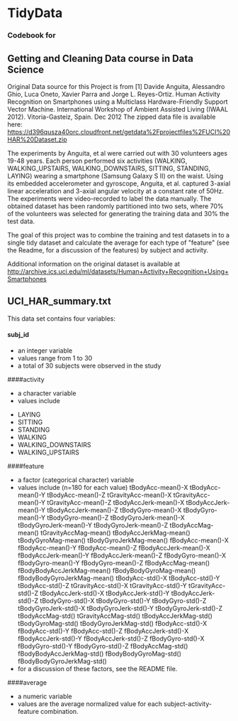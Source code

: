 # TidyData
### Codebook for 
## Getting and Cleaning Data course in Data Science
  
Original Data source for this Project is from 
[1] Davide Anguita, Alessandro Ghio, Luca Oneto, Xavier Parra and Jorge L. Reyes-Ortiz. Human Activity Recognition on Smartphones using a Multiclass Hardware-Friendly Support Vector Machine. International Workshop of Ambient Assisted Living (IWAAL 2012). Vitoria-Gasteiz, Spain. Dec 2012
The zipped data file is available here:
https://d396qusza40orc.cloudfront.net/getdata%2Fprojectfiles%2FUCI%20HAR%20Dataset.zip

The experiments by Anguita, et al were carried out with 30 volunteers ages 19-48 years. Each person performed six activities (WALKING, WALKING_UPSTAIRS, WALKING_DOWNSTAIRS, SITTING, STANDING, LAYING) wearing a smartphone (Samsung Galaxy S II) on the waist. Using its embedded accelerometer and gyroscope, Anguita, et al. captured 3-axial linear acceleration and 3-axial angular velocity at a constant rate of 50Hz. The experiments were video-recorded to label the data manually. The obtained dataset has been randomly partitioned into two sets, where 70% of the volunteers was selected for generating the training data and 30% the test data. 

The goal of this project was to combine the training and test datasets in to a single tidy dataset and calculate the average for each type of "feature" (see the Readme, for a discussion of the features) by subject and activity.

Additional information on the original dataset is available at http://archive.ics.uci.edu/ml/datasets/Human+Activity+Recognition+Using+Smartphones

## UCI_HAR_summary.txt
This data set contains four variables:

#### subj_id
- an integer variable
- values range from 1 to 30
- a total of 30 subjects were observed in the study

####activity
- a character variable
- values include
* LAYING
* SITTING
* STANDING
* WALKING
* WALKING_DOWNSTAIRS
* WALKING_UPSTAIRS

####feature
- a factor (categorical character) variable
- values include (n=180 for each value)
				tBodyAcc-mean()-X
				tBodyAcc-mean()-Y
				tBodyAcc-mean()-Z
				tGravityAcc-mean()-X
				tGravityAcc-mean()-Y
				tGravityAcc-mean()-Z
				tBodyAccJerk-mean()-X
				tBodyAccJerk-mean()-Y
				tBodyAccJerk-mean()-Z
				tBodyGyro-mean()-X
				tBodyGyro-mean()-Y
				tBodyGyro-mean()-Z
				tBodyGyroJerk-mean()-X
				tBodyGyroJerk-mean()-Y
				tBodyGyroJerk-mean()-Z
				tBodyAccMag-mean()
				tGravityAccMag-mean()
				tBodyAccJerkMag-mean()
				tBodyGyroMag-mean()
				tBodyGyroJerkMag-mean()
				fBodyAcc-mean()-X
				fBodyAcc-mean()-Y
				fBodyAcc-mean()-Z
				fBodyAccJerk-mean()-X
				fBodyAccJerk-mean()-Y
				fBodyAccJerk-mean()-Z
				fBodyGyro-mean()-X
				fBodyGyro-mean()-Y
				fBodyGyro-mean()-Z
				fBodyAccMag-mean()
				fBodyBodyAccJerkMag-mean()
				fBodyBodyGyroMag-mean()
				fBodyBodyGyroJerkMag-mean()
				tBodyAcc-std()-X
				tBodyAcc-std()-Y
				tBodyAcc-std()-Z
				tGravityAcc-std()-X
				tGravityAcc-std()-Y
				tGravityAcc-std()-Z
				tBodyAccJerk-std()-X
				tBodyAccJerk-std()-Y
				tBodyAccJerk-std()-Z
				tBodyGyro-std()-X
				tBodyGyro-std()-Y
				tBodyGyro-std()-Z
				tBodyGyroJerk-std()-X
				tBodyGyroJerk-std()-Y
				tBodyGyroJerk-std()-Z
				tBodyAccMag-std()
				tGravityAccMag-std()
				tBodyAccJerkMag-std()
				tBodyGyroMag-std()
				tBodyGyroJerkMag-std()
				fBodyAcc-std()-X
				fBodyAcc-std()-Y
				fBodyAcc-std()-Z
				fBodyAccJerk-std()-X
				fBodyAccJerk-std()-Y
				fBodyAccJerk-std()-Z
				fBodyGyro-std()-X
				fBodyGyro-std()-Y
				fBodyGyro-std()-Z
				fBodyAccMag-std()
				fBodyBodyAccJerkMag-std()
				fBodyBodyGyroMag-std()
				fBodyBodyGyroJerkMag-std()
- for a discussion of these factors, see the README file.

####average
- a numeric variable
- values are the average normalized value for each subject-activity-feature combination.
